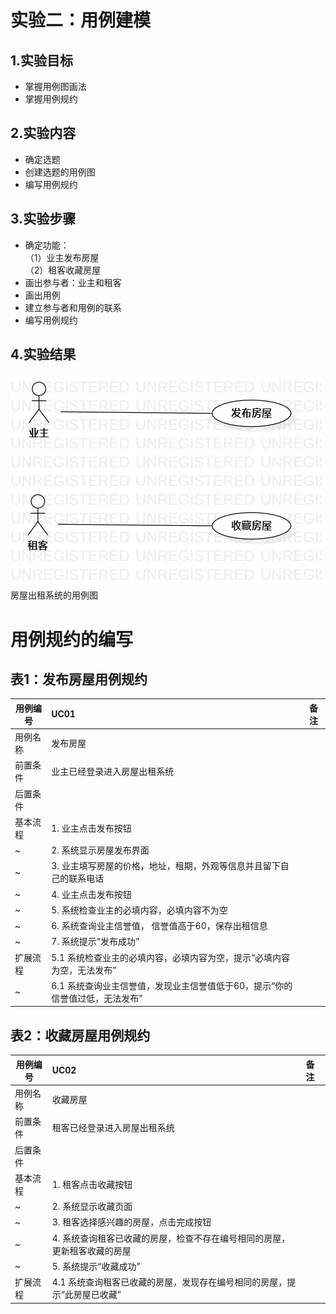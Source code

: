 # 实验二：用例建模
## 1.实验目标
- 掌握用例图画法
- 掌握用例规约
## 2.实验内容
- 确定选题
- 创建选题的用例图
- 编写用例规约
## 3.实验步骤
- 确定功能：  
（1）业主发布房屋  
（2）租客收藏房屋
- 画出参与者：业主和租客
- 画出用例
- 建立参与者和用例的联系
- 编写用例规约
## 4.实验结果
![用例图](./Lab2-UseCaseDiagram.jpg)  
房屋出租系统的用例图  

# 用例规约的编写

## 表1：发布房屋用例规约  

用例编号  | UC01 | 备注  
-|:-|-  
用例名称  | 发布房屋  |   
前置条件  |  业主已经登录进入房屋出租系统    |    
后置条件  |      |    
基本流程  | 1. 业主点击发布按钮 |    
~| 2. 系统显示房屋发布界面 |   
~| 3. 业主填写房屋的价格，地址，租期，外观等信息并且留下自己的联系电话  |   
~| 4. 业主点击发布按钮|  
~| 5. 系统检查业主的必填内容，必填内容不为空| 
~| 6. 系统查询业主信誉值， 信誉值高于60，保存出租信息 |   
~| 7. 系统提示“发布成功”|  
扩展流程  | 5.1  系统检查业主的必填内容，必填内容为空，提示“必填内容为空，无法发布” | 
~| 6.1  系统查询业主信誉值，发现业主信誉值低于60，提示“你的信誉值过低，无法发布” | 




## 表2：收藏房屋用例规约  

用例编号  | UC02 | 备注  
-|:-|:--  
用例名称  | 收藏房屋  |   
前置条件  |   租客已经登录进入房屋出租系统   |    
后置条件  |      |    
基本流程  | 1. 租客点击收藏按钮 |    
~| 2. 系统显示收藏页面 |   
~| 3. 租客选择感兴趣的房屋，点击完成按钮  |
~| 4. 系统查询租客已收藏的房屋，检查不存在编号相同的房屋，更新租客收藏的房屋  |  
~| 5. 系统提示“收藏成功”  | 
扩展流程  | 4.1 系统查询租客已收藏的房屋，发现存在编号相同的房屋，提示“此房屋已收藏”  | 
